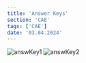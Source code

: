```yaml
---
title: 'Answer Keys'
section: 'CAE'
tags: ['CAE']
date: '03.04.2024'
---
```


<img src="/images/answKey1.svg" alt="answKey1"/>
<img src="/images/answKey2.svg" alt="answKey2"/>
